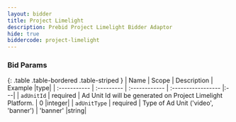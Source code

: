 ```yaml
---
layout: bidder
title: Project Limelight
description: Prebid Project Limelight Bidder Adaptor
hide: true
biddercode: project-limelight
---
```


### Bid Params

{: .table .table-bordered .table-striped }
| Name           | Scope      | Description                                                    | Example            |type|
| :-----------   | :--------- | :------------                                                  | :----------------- |:---|
| `adUnitId` | required   | Ad Unit Id will be generated on Project Limelight Platform. | 0                        |integer|
| `adUnitType`      | required   | Type of Ad Unit ('video', 'banner')                                             | 'banner'                 |string|
